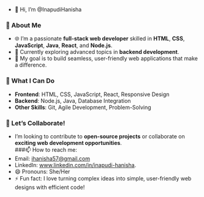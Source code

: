 - 👋 Hi, I’m @InapudiHanisha
### 🚀 About Me  
- 🌐 I’m a passionate **full-stack web developer** skilled in **HTML**, **CSS**, **JavaScript**, **Java**, **React**, and **Node.js**.  
- 🌱 Currently exploring advanced topics in **backend development**.  
- 🎯 My goal is to build seamless, user-friendly web applications that make a difference.  
### 💼 What I Can Do  
- **Frontend**: HTML, CSS, JavaScript, React, Responsive Design  
- **Backend**: Node.js, Java, Database Integration  
- **Other Skills**: Git, Agile Development, Problem-Solving
### 💬 Let’s Collaborate!  
- I’m looking to contribute to **open-source projects** or collaborate on **exciting web development opportunities**.  
###📫 How to reach me:
- Email: ihanisha57@gmail.com
- LinkedIn: www.linkedin.com/in/inapudi-hanisha.  
- 😄 Pronouns: She/Her
- ⚡ Fun fact: I love turning complex ideas into simple, user-friendly web designs with efficient code!
